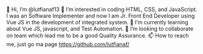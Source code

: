 👋 Hi, I’m @lutfianaf13
👀 I’m interested in coding HTML, CSS, and JavaScript. I was an Software Implementer and now I am Jr. Front End Developer using Vue JS in the development of integrated system.
🌱 I’m currently learning about Vue JS, javascript, and Test Automation.
💞️ I’m looking to collaborate on team which lead me to be a good Quality Assurance.
📫 How to reach me, just go ma page https://github.com/lutfianaf/

<!---
lutfianaf/lutfianaf is a ✨ special ✨ repository because its `README.md` (this file) appears on your GitHub profile.
You can click the Preview link to take a look at your changes.
--->
